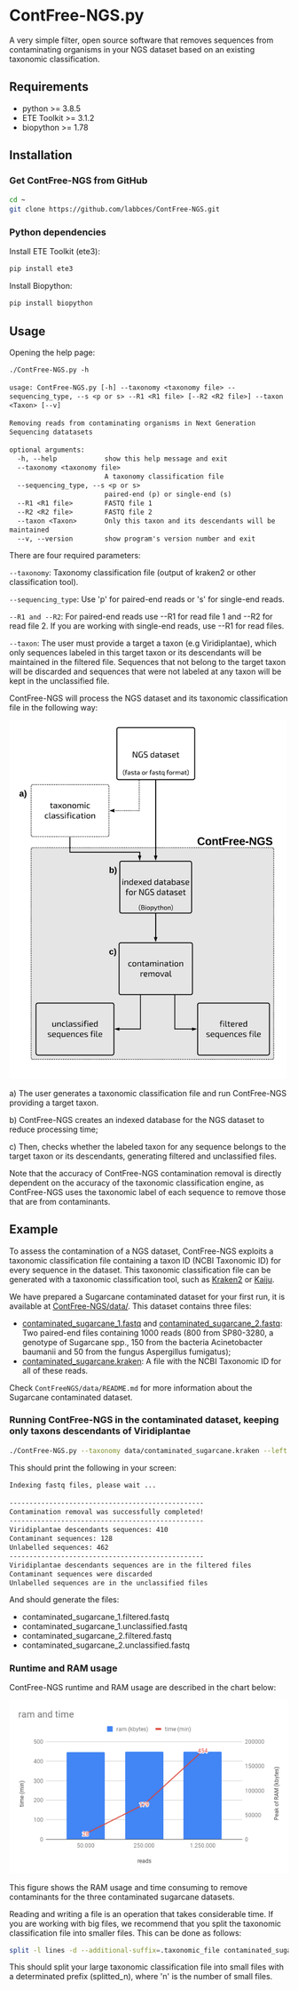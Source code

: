 # ContFree-NGS.py

A very simple filter, open source software that removes sequences from contaminating organisms in your NGS dataset based on an existing taxonomic classification.

## Requirements
* python >= 3.8.5
* ETE Toolkit >= 3.1.2
* biopython >= 1.78

## Installation

### Get ContFree-NGS from GitHub
```bash
cd ~
git clone https://github.com/labbces/ContFree-NGS.git 
```

### Python dependencies 

Install ETE Toolkit (ete3):
```bash
pip install ete3
```

Install Biopython:
```bash
pip install biopython
```
## Usage

Opening the help page:
```
./ContFree-NGS.py -h

usage: ContFree-NGS.py [-h] --taxonomy <taxonomy file> --sequencing_type, --s <p or s> --R1 <R1 file> [--R2 <R2 file>] --taxon <Taxon> [--v]

Removing reads from contaminating organisms in Next Generation Sequencing datatasets

optional arguments:
  -h, --help            show this help message and exit
  --taxonomy <taxonomy file>
                        A taxonomy classification file
  --sequencing_type, --s <p or s>
                        paired-end (p) or single-end (s)
  --R1 <R1 file>        FASTQ file 1
  --R2 <R2 file>        FASTQ file 2
  --taxon <Taxon>       Only this taxon and its descendants will be maintained
  --v, --version        show program's version number and exit
```
There are four required parameters: 

`--taxonomy`: Taxonomy classification file (output of kraken2 or other classification tool).

`--sequencing_type`: Use 'p' for paired-end reads or 's' for single-end reads.

`--R1 and --R2`: For paired-end reads use --R1 for read file 1 and --R2 for read file 2. If you are working with single-end reads, use --R1 for read files. 

`--taxon`: The user must provide a target a taxon (e.g Viridiplantae), which only sequences labeled in this target taxon or its descendants will be maintained in the filtered file. Sequences that not belong to the target taxon will be discarded and sequences that were not labeled at any taxon will be kept in the unclassified file. 

ContFree-NGS will process the NGS dataset and its taxonomic classification file in the following way:

<img src="https://github.com/labbces/ContFree-NGS/blob/main/images/ContFree-NGSPipeline.png" width="500">

a) The user generates a taxonomic classification file and run ContFree-NGS providing a target taxon.

b) ContFree-NGS creates an indexed database for the NGS dataset to reduce processing time; 

c) Then, checks whether the labeled taxon for any sequence belongs to the target taxon or its descendants, generating filtered and unclassified files. 

Note that the accuracy of ContFree-NGS contamination removal is directly dependent on the accuracy of the taxonomic classification engine, as ContFree-NGS uses the taxonomic label of each sequence to remove those that are from contaminants.

## Example 

To assess the contamination of a NGS dataset, ContFree-NGS exploits a taxonomic classification file containing a taxon ID (NCBI Taxonomic ID) for every sequence in the dataset. This taxonomic classification file can be generated with a taxonomic classification tool, such as [Kraken2](https://github.com/DerrickWood/kraken2) or [Kaiju](https://github.com/bioinformatics-centre/kaiju).

We have prepared a Sugarcane contaminated dataset for your first run, it is available at [ContFree-NGS/data/](https://github.com/labbces/ContFree-NGS/tree/main/data). This dataset contains three files:
* [contaminated_sugarcane_1.fastq](https://github.com/labbces/ContFree-NGS/blob/main/data/contaminated_sugarcane_1.fastq) and [contaminated_sugarcane_2.fastq](https://github.com/labbces/ContFree-NGS/blob/main/data/contaminated_sugarcane_2.fastq): Two paired-end files containing 1000 reads (800 from SP80-3280, a genotype of Sugarcane spp., 150 from the bacteria Acinetobacter baumanii and 50 from the fungus Aspergillus fumigatus);
* [contaminated_sugarcane.kraken](https://github.com/labbces/ContFree-NGS/blob/main/data/contaminated_sugarcane.kraken): A file with the NCBI Taxonomic ID for all of these reads. 

Check `ContFreeNGS/data/README.md` for more information about the Sugarcane contaminated dataset.

### Running ContFree-NGS in the contaminated dataset, keeping only taxons descendants of Viridiplantae  
```bash
./ContFree-NGS.py --taxonomy data/contaminated_sugarcane.kraken --left data/contaminated_sugarcane_1.fastq --right data/contaminated_sugarcane_2.fastq --taxon Viridiplantae 
```

This should print the following in your screen:
```
Indexing fastq files, please wait ... 

-------------------------------------------------
Contamination removal was successfully completed!
-------------------------------------------------
Viridiplantae descendants sequences: 410
Contaminant sequences: 128
Unlabelled sequences: 462
-------------------------------------------------
Viridiplantae descendants sequences are in the filtered files
Contaminant sequences were discarded
Unlabelled sequences are in the unclassified files
```
And should generate the files: 
* contaminated_sugarcane_1.filtered.fastq
* contaminated_sugarcane_1.unclassified.fastq
* contaminated_sugarcane_2.filtered.fastq
* contaminated_sugarcane_2.unclassified.fastq

### Runtime and RAM usage

ContFree-NGS runtime and RAM usage are described in the chart below:

![Runtime and RAM usage](/images/runtime_and_RAM_usage.png)

This figure shows the RAM usage and time consuming to remove contaminants for the three contaminated sugarcane datasets.

Reading and writing a file is an operation that takes considerable time. If you are working with big files, we recommend that you split the taxonomic classification file into smaller files. This can be done as follows:

```bash
split -l lines -d --additional-suffix=.taxonomic_file contaminated_sugarcane.kraken splitted_
```
This should split your large taxonomic classification file into small files with a determinated prefix (splitted_n), where 'n' is the number of small files.  
